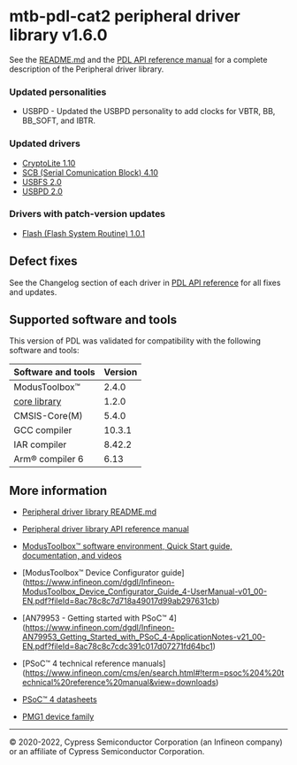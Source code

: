 # mtb-pdl-cat2 peripheral driver library v1.6.0

See the [README.md](./README.md) and the
[PDL API reference manual](https://infineon.github.io/mtb-pdl-cat2/pdl_api_reference_manual/html/index.html)
for a complete description of the Peripheral driver library.

### Updated personalities

- USBPD -  Updated the USBPD personality to add clocks for VBTR, BB, BB_SOFT, and IBTR.

### Updated drivers

- [CryptoLite 1.10](https://infineon.github.io/mtb-pdl-cat2/pdl_api_reference_manual/html/group__group__cryptolite.html)
- [SCB (Serial Comunication Block) 4.10](https://infineon.github.io/mtb-pdl-cat2/pdl_api_reference_manual/html/group__group__scb.html)
- [USBFS 2.0](https://infineon.github.io/mtb-pdl-cat2/pdl_api_reference_manual/html/group__group__usbfs__dev__drv.html)
- [USBPD 2.0](https://infineon.github.io/mtb-pdl-cat2/pdl_api_reference_manual/html/group__group__usbpd.html)

### Drivers with patch-version updates

- [Flash (Flash System Routine) 1.0.1](https://infineon.github.io/mtb-pdl-cat2/pdl_api_reference_manual/html/group__group__flash.html)

## Defect fixes

See the Changelog section of each driver in [PDL API reference](https://infineon.github.io/mtb-pdl-cat2/pdl_api_reference_manual/html/modules.html) for all fixes and updates.

## Supported software and tools

This version of PDL was validated for compatibility with the following software and tools:

| Software and tools                                                            | Version      |
| :---                                                                          | :----        |
| ModusToolbox&#8482;                                                           |  2.4.0       |
| [core library](https://github.com/Infineon/core-lib)                          |  1.2.0       |
| CMSIS-Core(M)                                                                 |  5.4.0       |
| GCC compiler                                                                  | 10.3.1       |
| IAR compiler                                                                  |  8.42.2      |
| Arm&reg; compiler 6                                                           |  6.13        |

## More information

- [Peripheral driver library README.md](./README.md)

- [Peripheral driver library API reference manual](https://infineon.github.io/mtb-pdl-cat2/pdl_api_reference_manual/html/index.html)

- [ModusToolbox&trade; software environment, Quick Start guide, documentation, and videos](https://www.infineon.com/cms/en/design-support/tools/sdk/modustoolbox-software/)

- [ModusToolbox&trade; Device Configurator guide]  (https://www.infineon.com/dgdl/Infineon-ModusToolbox_Device_Configurator_Guide_4-UserManual-v01_00-EN.pdf?fileId=8ac78c8c7d718a49017d99ab297631cb) 

- [AN79953 - Getting started with PSoC&trade; 4] (https://www.infineon.com/dgdl/Infineon-AN79953_Getting_Started_with_PSoC_4-ApplicationNotes-v21_00-EN.pdf?fileId=8ac78c8c7cdc391c017d07271fd64bc1)

- [PSoC&trade; 4 technical reference manuals]
(https://www.infineon.com/cms/en/search.html#!term=psoc%204%20technical%20reference%20manual&view=downloads)

- [PSoC&trade; 4 datasheets](https://www.infineon.com/cms/en/product/microcontroller/32-bit-psoc-arm-cortex-microcontroller/psoc-4-32-bit-arm-cortex-m0-mcu/)

- [PMG1 device family](https://www.infineon.com/cms/en/product/universal-serial-bus-usb-power-delivery-controller/usb-c-and-power-delivery/ez-pd-pmg1-portfolio-high-voltage-mcus-usb-c-power-delivery/)

---
© 2020-2022, Cypress Semiconductor Corporation (an Infineon company) or an affiliate of Cypress Semiconductor Corporation.
